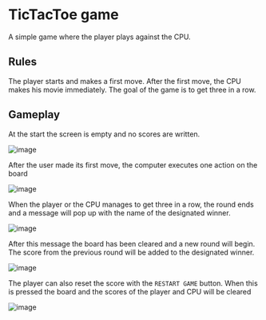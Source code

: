 # TicTacToe game
A simple game where the player plays against the CPU.

## Rules
The player starts and makes a first move. After the first move, the CPU makes his movie immediately. The goal of the game is to get three in a row.

## Gameplay
At the start the screen is empty and no scores are written.

![image](https://user-images.githubusercontent.com/12195753/221785538-7085edbf-cde3-4b59-bd74-f89cc6a2492e.png)

After the user made its first move, the computer executes one action on the board

![image](https://user-images.githubusercontent.com/12195753/221785944-d06a3bdb-0260-4741-b6f5-acc8d74ceb9b.png)

When the player or the CPU manages to get three in a row, the round ends and a message will pop up with the name of the designated winner.

![image](https://user-images.githubusercontent.com/12195753/221786020-6e8adaac-a335-427b-9f20-5539bd05c8fb.png)

After this message the board has been cleared and a new round will begin. The score from the previous round will be added to the designated winner.

![image](https://user-images.githubusercontent.com/12195753/221786074-148216a3-bd0c-467e-a164-7ef543819978.png)

The player can also reset the score with the `RESTART GAME` button. When this is pressed the board and the scores of the player and CPU will be cleared

![image](https://user-images.githubusercontent.com/12195753/221786674-53549af0-6a0d-4607-a54a-69300d9473a1.png)
